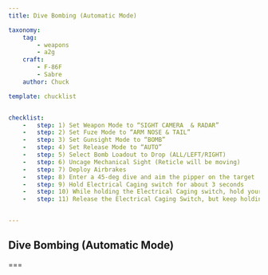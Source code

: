```yaml
---
title: Dive Bombing (Automatic Mode)

taxonomy:
    tag:
        - weapons
        - a2g
    craft:
        - F-86F
        - Sabre
    author: Chuck

template: chucklist


checklist:
    -   step: 1) Set Weapon Mode to “SIGHT CAMERA  & RADAR”
    -   step: 2) Set Fuze Mode to “ARM NOSE & TAIL”
    -   step: 3) Set Gunsight Mode to “BOMB”
    -   step: 4) Set Release Mode to “AUTO”
    -   step: 5) Select Bomb Loadout to Drop (ALL/LEFT/RIGHT)
    -   step: 6) Uncage Mechanical Sight (Reticle will be moving)
    -   step: 7) Deploy Airbrakes
    -   step: 8) Enter a 45-deg dive and aim the pipper on the target
    -   step: 9) Hold Electrical Caging switch for about 3 seconds
    -   step: 10) While holding the Electrical Caging switch, hold your Weapon Release button. Keep the pipper on the target.
    -   step: 11) Release the Electrical Caging Switch, but keep holding the Weapon Release button. You should hear a “shlonk” once your bombs are dropped automatically.


---
```


## Dive Bombing (Automatic Mode)

===
  
